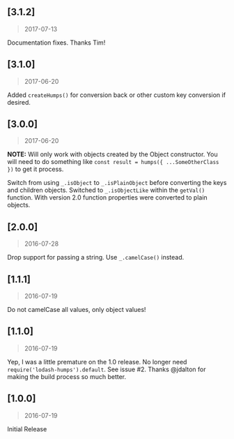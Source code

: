 ## [3.1.2]
> 2017-07-13

Documentation fixes. Thanks Tim!

## [3.1.0]
> 2017-06-20

Added `createHumps()` for conversion back or other custom key conversion if desired.

## [3.0.0]
> 2017-06-20

**NOTE:** Will only work with objects created by the Object constructor. You will need to do something like `const result = humps({ ...SomeOtherClass })` to get it process.

Switch from using `_.isObject` to `_.isPlainObject` before converting the keys and children objects. Switched to `_.isObjectLike` within the `getVal()` function. With version 2.0 function properties were converted to plain objects.

## [2.0.0]
> 2016-07-28

Drop support for passing a string. Use `_.camelCase()` instead.

## [1.1.1]
> 2016-07-19

Do not camelCase all values, only object values!

## [1.1.0]
> 2016-07-19

Yep, I was a little premature on the 1.0 release.
No longer need `require('lodash-humps').default`. See issue #2.
Thanks @jdalton for making the build process so much better.

## [1.0.0]
> 2016-07-19

Initial Release
